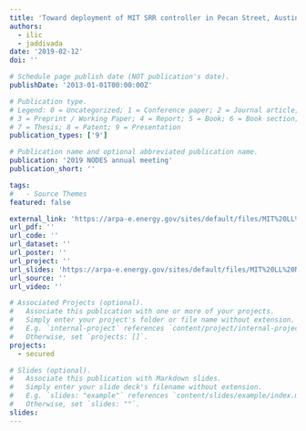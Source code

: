 ```yaml
---
title: 'Toward deployment of MIT SRR controller in Pecan Street, Austin, TX: Progress and next steps'
authors:
  - ilic
  - jaddivada
date: '2019-02-12'
doi: ''

# Schedule page publish date (NOT publication's date).
publishDate: '2013-01-01T00:00:00Z'

# Publication type.
# Legend: 0 = Uncategorized; 1 = Conference paper; 2 = Journal article;
# 3 = Preprint / Working Paper; 4 = Report; 5 = Book; 6 = Book section;
# 7 = Thesis; 8 = Patent; 9 = Presentation
publication_types: ['9']

# Publication name and optional abbreviated publication name.
publication: '2019 NODES annual meeting'
publication_short: ''

tags:
#   - Source Themes
featured: false

external_link: 'https://arpa-e.energy.gov/sites/default/files/MIT%20LL%20NODES%20Annual%20Meeting%202019.pdf'
url_pdf: ''
url_code: ''
url_dataset: ''
url_poster: ''
url_project: ''
url_slides: 'https://arpa-e.energy.gov/sites/default/files/MIT%20LL%20NODES%20Annual%20Meeting%202019.pdf'
url_source: ''
url_video: ''

# Associated Projects (optional).
#   Associate this publication with one or more of your projects.
#   Simply enter your project's folder or file name without extension.
#   E.g. `internal-project` references `content/project/internal-project/index.md`.
#   Otherwise, set `projects: []`.
projects:
  - secured

# Slides (optional).
#   Associate this publication with Markdown slides.
#   Simply enter your slide deck's filename without extension.
#   E.g. `slides: "example"` references `content/slides/example/index.md`.
#   Otherwise, set `slides: ""`.
slides:
---
```

